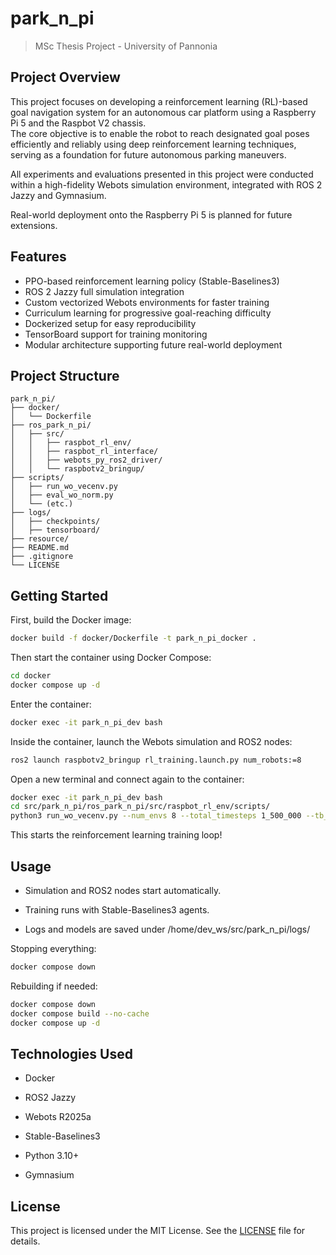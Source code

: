 # park_n_pi
> MSc Thesis Project - University of Pannonia

## Project Overview

This project focuses on developing a reinforcement learning (RL)-based goal navigation system for an autonomous car platform using a Raspberry Pi 5 and the Raspbot V2 chassis.  
The core objective is to enable the robot to reach designated goal poses efficiently and reliably using deep reinforcement learning techniques, serving as a foundation for future autonomous parking maneuvers.

All experiments and evaluations presented in this project were conducted within a high-fidelity Webots simulation environment, integrated with ROS 2 Jazzy and Gymnasium.

Real-world deployment onto the Raspberry Pi 5 is planned for future extensions.

## Features

- PPO-based reinforcement learning policy (Stable-Baselines3)
- ROS 2 Jazzy full simulation integration
- Custom vectorized Webots environments for faster training
- Curriculum learning for progressive goal-reaching difficulty
- Dockerized setup for easy reproducibility
- TensorBoard support for training monitoring
- Modular architecture supporting future real-world deployment

## Project Structure

```plaintext
park_n_pi/
├── docker/
│   └── Dockerfile
├── ros_park_n_pi/
│   ├── src/
│   │   ├── raspbot_rl_env/
│   │   ├── raspbot_rl_interface/
│   │   ├── webots_py_ros2_driver/
│   │   └── raspbotv2_bringup/
├── scripts/
│   ├── run_wo_vecenv.py
│   ├── eval_wo_norm.py
│   └── (etc.)
├── logs/
│   ├── checkpoints/
│   ├── tensorboard/
├── resource/
├── README.md
├── .gitignore
└── LICENSE
```

## Getting Started

First, build the Docker image:

```bash
docker build -f docker/Dockerfile -t park_n_pi_docker .
```

Then start the container using Docker Compose:

```bash
cd docker
docker compose up -d
```

Enter the container:

```bash
docker exec -it park_n_pi_dev bash
```

Inside the container, launch the Webots simulation and ROS2 nodes:

```bash
ros2 launch raspbotv2_bringup rl_training.launch.py num_robots:=8
```

Open a new terminal and connect again to the container:

```bash
docker exec -it park_n_pi_dev bash
cd src/park_n_pi/ros_park_n_pi/src/raspbot_rl_env/scripts/
python3 run_wo_vecenv.py --num_envs 8 --total_timesteps 1_500_000 --tb_log_name RunName
```

This starts the reinforcement learning training loop!
## Usage

- Simulation and ROS2 nodes start automatically.

- Training runs with Stable-Baselines3 agents.

- Logs and models are saved under /home/dev_ws/src/park_n_pi/logs/

Stopping everything:

```bash
docker compose down
```

Rebuilding if needed:
```bash
docker compose down
docker compose build --no-cache
docker compose up -d
```


## Technologies Used

- Docker

- ROS2 Jazzy

- Webots R2025a

- Stable-Baselines3

- Python 3.10+

- Gymnasium

## License
This project is licensed under the MIT License. See the [LICENSE](https://github.com/targabor/park_n_pi/blob/main/LICENSE) file for details.
